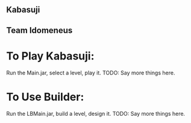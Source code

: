 ## Kabasuji
## Team Idomeneus

# To Play Kabasuji:


Run the Main.jar, select a level, play it.
TODO: Say more things here.

# To Use Builder:

Run the LBMain.jar, build a level, design it.
TODO: Say more things here.



